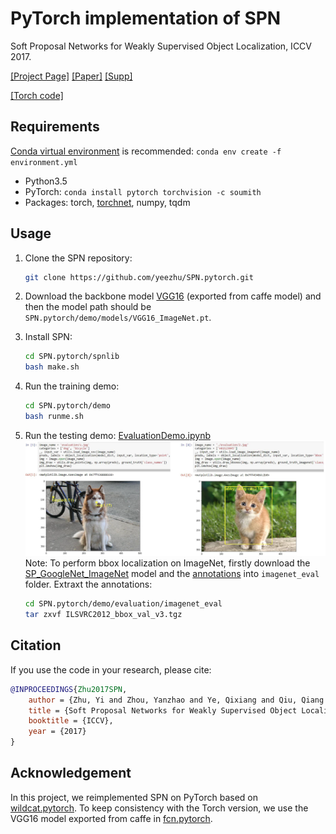 # PyTorch implementation of SPN

Soft Proposal Networks for Weakly Supervised Object Localization, ICCV 2017.

[[Project Page]](http://yzhu.work/spn) [[Paper]](https://arxiv.org/pdf/1709.01829) [[Supp]](http://yzhu.work/pdffiles/SPN_Supp.pdf) 

[[Torch code]](https://github.com/ZhouYanzhao/SPN)  

## Requirements
[Conda virtual environment](https://conda.io/docs/user-guide/tasks/manage-environments.html) is recommended: `conda env create -f environment.yml`

* Python3.5
* PyTorch: `conda install pytorch torchvision -c soumith`
* Packages: torch, [torchnet](https://github.com/pytorch/tnt), numpy, tqdm 

## Usage
1. Clone the SPN repository: 
    ```bash
    git clone https://github.com/yeezhu/SPN.pytorch.git
    ```
2. Download the backbone model [VGG16](http://drive.google.com/uc?id=0B9P1L--7Wd2vLTJZMXpIRkVVRFk) (exported from caffe model) and then the model path should be `SPN.pytorch/demo/models/VGG16_ImageNet.pt`.

3. Install SPN: 
    ```bash
    cd SPN.pytorch/spnlib
    bash make.sh
    ```

4. Run the training demo: 
    ```bash
    cd SPN.pytorch/demo
    bash runme.sh
    ```

5. Run the testing demo: [EvaluationDemo.ipynb](demo/EvaluationDemo.ipynb)
    ![Figure](vis.png)
    Note: To perform bbox localization on ImageNet, firstly download the [SP_GoogleNet_ImageNet](https://1drv.ms/u/s!AvBFM3T6JM8WhmRqYC3nyBeagbsJ) model and the [annotations](http://www.image-net.org/challenges/LSVRC/2012/nnoupb/ILSVRC2012_bbox_val_v3.tgz) into `imagenet_eval` folder. Extraxt the annotations:
    ```bash
    cd SPN.pytorch/demo/evaluation/imagenet_eval
    tar zxvf ILSVRC2012_bbox_val_v3.tgz    
    ```

## Citation 
If you use the code in your research, please cite:
```bibtex
@INPROCEEDINGS{Zhu2017SPN,
    author = {Zhu, Yi and Zhou, Yanzhao and Ye, Qixiang and Qiu, Qiang and Jiao, Jianbin},
    title = {Soft Proposal Networks for Weakly Supervised Object Localization},
    booktitle = {ICCV},
    year = {2017}
}
```

## Acknowledgement
In this project, we reimplemented SPN on PyTorch based on [wildcat.pytorch](https://github.com/durandtibo/wildcat.pytorch). To keep consistency with the Torch version, we use the VGG16 model exported from caffe in [fcn.pytorch](https://github.com/wkentaro/pytorch-fcn).
